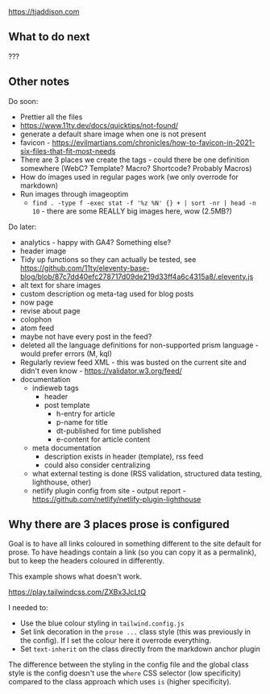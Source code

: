 https://tjaddison.com

## What to do next

???

## Other notes

Do soon:

- Prettier all the files
- https://www.11ty.dev/docs/quicktips/not-found/
- generate a default share image when one is not present
- favicon - https://evilmartians.com/chronicles/how-to-favicon-in-2021-six-files-that-fit-most-needs
- There are 3 places we create the tags - could there be one definition somewhere (WebC? Template? Macro? Shortcode? Probably Macros)
- How do images used in regular pages work (we only overrode for markdown)
- Run images through imageoptim
  - `find . -type f -exec stat -f '%z %N' {} + | sort -nr | head -n 10` - there are some REALLY big images here, wow (2.5MB?)

Do later:

- analytics - happy with GA4? Something else?
- header image
- Tidy up functions so they can actually be tested, see https://github.com/11ty/eleventy-base-blog/blob/87c7dd40efc278717d09de219d33ff4a6c4315a8/.eleventy.js
- alt text for share images
- custom description og meta-tag used for blog posts
- now page
- revise about page
- colophon
- atom feed
- maybe not have every post in the feed?
- deleted all the language definitions for non-supported prism language - would prefer errors (M, kql)
- Regularly review feed XML - this was busted on the current site and didn't even know - https://validator.w3.org/feed/
- documentation
  - indieweb tags
    - header
    - post template
      - h-entry for article
      - p-name for title
      - dt-published for time published
      - e-content for article content
  - meta documentation
    - description exists in header (template), rss feed
    - could also consider centralizing
  - what external testing is done (RSS validation, structured data testing, lighthouse, other)
  - netlify plugin config from site - output report - https://github.com/netlify/netlify-plugin-lighthouse

## Why there are 3 places prose is configured

Goal is to have all links coloured in something different to the site default for prose. To have headings contain a link (so you can copy it as a permalink), but to keep the headers coloured in differently.

This example shows what doesn't work.

https://play.tailwindcss.com/ZXBx3JcLtQ

I needed to:

- Use the blue colour styling in `tailwind.config.js`
- Set link decoration in the `prose ...` class style (this was previously in the config). If I set the colour here it overrode everything.
- Set `text-inherit` on the class directly from the markdown anchor plugin

The difference between the styling in the config file and the global class style is the config doesn't use the `where` CSS selector (low specificity) compared to the class approach which uses `is` (higher specificity).
